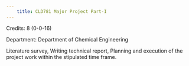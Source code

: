 ```yaml
---
    title: CLD781 Major Project Part-I
---
```

Credits: 8 (0-0-16)

Department: Department of Chemical Engineering

Literature survey, Writing technical report, Planning and execution of the project work within the stipulated time frame.